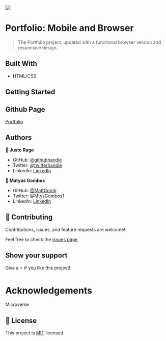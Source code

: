 ![](https://img.shields.io/badge/Microverse-blueviolet)

# Portfolio: Mobile and Browser

> The Portfolio project, updated with a functional browser version and responsive design.


## Built With

- HTML/CSS

## Getting Started

## Github Page

[Portfolio](https://asdt560.github.io/Portfolio/)

## Authors

👤 **Justo Rago**

- GitHub: [@githubhandle](https://github.com/asdt560)
- Twitter: [@twitterhandle](https://twitter.com/JustoRago)
- LinkedIn: [LinkedIn]( www.linkedin.com/in/justo-rago-0714b5208)

👤 **Mátyás Gombos**

- GitHub: [@MattGomb](https://github.com/MattGomb)
- Twitter: [@MtysGombos1](https://twitter.com/MtysGombos1)
- LinkedIn: [LinkedIn](https://linkedin.com/in/gombos-mátyás-28139771/)

## 🤝 Contributing

Contributions, issues, and feature requests are welcome!

Feel free to check the [issues page](../../issues/).

## Show your support

Give a ⭐️ if you like this project!

# Acknowledgements

Microverse

## 📝 License

This project is [MIT](./LICENSE) licensed.

